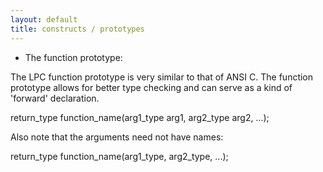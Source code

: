 ```yaml
---
layout: default
title: constructs / prototypes
---
```


- The function prototype:

The LPC function prototype is very similar to that of ANSI C. The
function prototype allows for better type checking and can serve as
a kind of 'forward' declaration.

return_type function_name(arg1_type arg1, arg2_type arg2, ...);

Also note that the arguments need not have names:

return_type function_name(arg1_type, arg2_type, ...);

